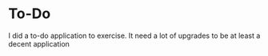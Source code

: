 # To-Do
I did a to-do application to exercise. It need a lot of upgrades to be at least a decent application
